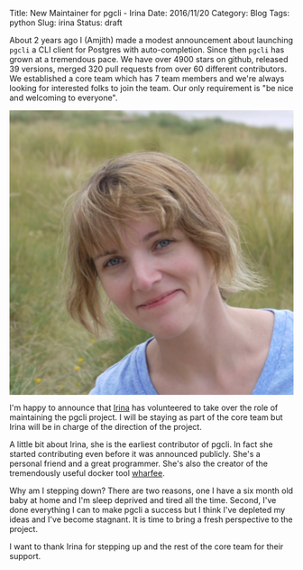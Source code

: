 Title: New Maintainer for pgcli - Irina
Date: 2016/11/20
Category: Blog
Tags: python 
Slug: irina
Status: draft


About 2 years ago I (Amjith) made a modest announcement about launching `pgcli` a CLI
client for Postgres with auto-completion. Since then `pgcli` has grown at a
tremendous pace. We have over 4900 stars on github, released 39 versions,
merged 320 pull requests from over 60 different contributors. We established a
core team which has 7 team members and we're always looking for interested
folks to join the team. Our only requirement is "be nice and welcoming to
everyone".

<img src='/images/irina.png' width=750px align=center alt='Irina'/>

I'm happy to announce that [Irina](https://github.com/j-bennet) has volunteered
to take over the role of maintaining the pgcli project. I will be staying as
part of the core team but Irina will be in charge of the direction of the
project. 

A little bit about Irina, she is the earliest contributor of pgcli. In fact she
started contributing  even before it was announced publicly. She's a personal
friend and a great programmer. She's also the creator of the tremendously
useful docker tool [wharfee](http://wharfee.com/).

Why am I stepping down? There are two reasons, one I have a six month old baby
at home and I'm sleep deprived and tired all the time. Second, I've done
everything I can to make pgcli a success but I think I've depleted my ideas and
I've become stagnant. It is time to bring a fresh perspective to the project.

I want to thank Irina for stepping up and the rest of the core team for their
support.
